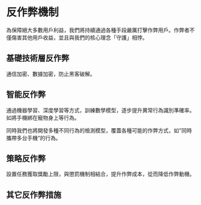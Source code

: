 # 反作弊機制
為保障絕大多數用戶利益，我們將持續通過各種手段嚴厲打擊作弊用戶。作弊者不僅傷害其他用戶收益，並且與我們的核心理念「守護」相悖。

## 基礎技術層反作弊
通信加密、數據加密，防止黑客破解。

## 智能反作弊
通過機器學習、深度學習等方式，訓練數學模型，逐步提升異常行為識別準確率。如將手機綁在寵物身上等行為。

同時我們也將開發多種不同行為的檢測模型，覆蓋各種可能的作弊方式，如”同時攜帶多台手機“的行為。

## 策略反作弊
設置任務獲取獎勵上限，與懲罰機制相結合，提升作弊成本，從而降低作弊動機。

## 其它反作弊措施
